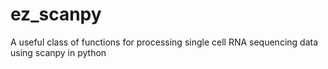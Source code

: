 # ez_scanpy
A useful class of functions for processing single cell RNA sequencing data using scanpy in python
